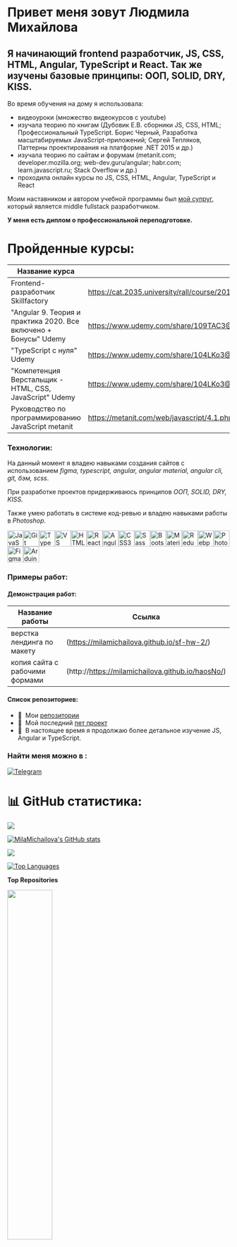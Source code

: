 Привет меня зовут Людмила Михайлова
===================================

Я начинающий frontend разработчик, JS, CSS, HTML, Angular, TypeScript и React.
Так же изучены базовые принципы: ООП, SOLID, DRY, KISS.
------------------------------------------------------------------------------

Во время обучения на дому я использовала:

- видеоуроки (множество видеокурсов с youtube)  
- изучала теорию по книгам  (Дубовик Е.В. сборники JS, CSS, HTML;  Профессиональный TypeScript. Борис Черный, Разработка масштабируемых JavaScript-приложений; Сергей Тепляков, Паттерны проектирования на платформе .NET 2015 и др.)  
- изучала теорию по сайтам и форумам   (metanit.com; developer.mozilla.org; web-dev.guru/angular; habr.com; learn.javascript.ru; Stack Overflow и др.)  
- проходила онлайн курсы по JS, CSS, HTML, Angular, TypeScript и React  

Моим наставником и автором учебной программы был [мой супруг](https://github.com/feeshka), который является middle fullstack разработчиком. 

**У меня есть диплом о профессиональной переподготовке.**

# Пройденные курсы:
| Название курса  | Ссылка |
| ------------- | ------------- |
| Frontend-разработчик Skillfactory | https://cat.2035.university/rall/course/20166/?_ga=2.169606881.1159068502.1714647785-1731132110.1713252190  |
| "Angular 9. Теория и практика 2020. Все включено + Бонусы" Udemy  | https://www.udemy.com/share/109TAC3@SNRHjQz0S7zBMuk-svrmvAcztU_jL06GI3P8oa5CxeIOvZvoOIh8Ac4lx9ZXIvqbBw==/  |
| "TypeScript с нуля" Udemy | https://www.udemy.com/share/104LKo3@8LJoD2CR4ROP2WAZ39i5E8iFbKg2KdBfc1Tn03DupC7VJnuGX1W3A6u9Vbh4Xrw4mQ==/  |
| "Компетенция Верстальщик - HTML, CSS, JavaScript"  Udemy | https://www.udemy.com/share/104LKo3@8LJoD2CR4ROP2WAZ39i5E8iFbKg2KdBfc1Tn03DupC7VJnuGX1W3A6u9Vbh4Xrw4mQ==/ |
| Руководство по программированию JavaScript  metanit | https://metanit.com/web/javascript/4.1.php |


### Технологии:
На данный момент я владею навыками создания сайтов с использованием *figma, typescript, angular, angular material, angular cli, git, бэм, scss*. 

При разработке проектов придерживаюсь принципов *ООП, SOLID, DRY, KISS*. 

Также умею работать в системе код-ревью и владею навыками работы в *Photoshop*. 

<p align="left">
<a href="https://developer.mozilla.org/en-US/docs/Web/JavaScript" target="_blank" rel="noreferrer"><img src="https://raw.githubusercontent.com/danielcranney/readme-generator/main/public/icons/skills/javascript-colored.svg" width="36" height="36" alt="JavaScript" /></a><a href="https://git-scm.com/" target="_blank" rel="noreferrer"><img src="https://raw.githubusercontent.com/danielcranney/readme-generator/main/public/icons/skills/git-colored.svg" width="36" height="36" alt="Git" /></a><a href="https://www.typescriptlang.org/" target="_blank" rel="noreferrer"><img src="https://raw.githubusercontent.com/danielcranney/readme-generator/main/public/icons/skills/typescript-colored.svg" width="36" height="36" alt="TypeScript" /></a><a href="https://code.visualstudio.com/" target="_blank" rel="noreferrer"><img src="https://raw.githubusercontent.com/danielcranney/readme-generator/main/public/icons/skills/visualstudiocode.svg" width="36" height="36" alt="VS Code" /></a><a href="https://developer.mozilla.org/en-US/docs/Glossary/HTML5" target="_blank" rel="noreferrer"><img src="https://raw.githubusercontent.com/danielcranney/readme-generator/main/public/icons/skills/html5-colored.svg" width="36" height="36" alt="HTML5" /></a><a href="https://reactjs.org/" target="_blank" rel="noreferrer"><img src="https://raw.githubusercontent.com/danielcranney/readme-generator/main/public/icons/skills/react-colored.svg" width="36" height="36" alt="React" /></a><a href="https://angular.io/" target="_blank" rel="noreferrer"><img src="https://raw.githubusercontent.com/danielcranney/readme-generator/main/public/icons/skills/angularjs-colored.svg" width="36" height="36" alt="Angular" /></a><a href="https://www.w3.org/TR/CSS/#css" target="_blank" rel="noreferrer"><img src="https://raw.githubusercontent.com/danielcranney/readme-generator/main/public/icons/skills/css3-colored.svg" width="36" height="36" alt="CSS3" /></a><a href="https://sass-lang.com/" target="_blank" rel="noreferrer"><img src="https://raw.githubusercontent.com/danielcranney/readme-generator/main/public/icons/skills/sass-colored.svg" width="36" height="36" alt="Sass" /></a><a href="https://getbootstrap.com/" target="_blank" rel="noreferrer"><img src="https://raw.githubusercontent.com/danielcranney/readme-generator/main/public/icons/skills/bootstrap-colored.svg" width="36" height="36" alt="Bootstrap" /></a><a href="https://mui.com/" target="_blank" rel="noreferrer"><img src="https://raw.githubusercontent.com/danielcranney/readme-generator/main/public/icons/skills/materialui-colored.svg" width="36" height="36" alt="Material UI" /></a><a href="https://redux.js.org/" target="_blank" rel="noreferrer"><img src="https://raw.githubusercontent.com/danielcranney/readme-generator/main/public/icons/skills/redux-colored.svg" width="36" height="36" alt="Redux" /></a><a href="https://webpack.js.org/" target="_blank" rel="noreferrer"><img src="https://raw.githubusercontent.com/danielcranney/readme-generator/main/public/icons/skills/webpack-colored.svg" width="36" height="36" alt="Webpack" /></a><a href="https://www.adobe.com/uk/products/photoshop.html" target="_blank" rel="noreferrer"><img src="https://raw.githubusercontent.com/danielcranney/readme-generator/main/public/icons/skills/photoshop-colored.svg" width="36" height="36" alt="Photoshop" /></a><a href="https://www.figma.com/" target="_blank" rel="noreferrer"><img src="https://raw.githubusercontent.com/danielcranney/readme-generator/main/public/icons/skills/figma-colored.svg" width="36" height="36" alt="Figma" /></a><a href="https://store.arduino.cc/?gclid=Cj0KCQjw2eilBhCCARIsAG0Pf8uueBifykWcsSS4LPESeGQfxGVKJYnzV7bz471XfknQJy_1VINVWM8aAkLtEALw_wcB" target="_blank" rel="noreferrer"><img src="https://raw.githubusercontent.com/danielcranney/readme-generator/main/public/icons/skills/arduino-colored.svg" width="36" height="36" alt="Arduino" /></a>
</p>

### Примеры работ:

#### Демонстрация работ:
| Название работы  | Ссылка |
| ------------- | ------------- |
|  верстка лендинга по макету  |  (https://milamichailova.github.io/sf-hw-2/) |
|  копия сайта с рабочими формами |  (http://https://milamichailova.github.io/haosNo/)  |

 #### Cписок репозиториев: 
 * 🚀  Мои [репозитории](http://github.com/MilaMichailova?tab=repositories)
 * 🚀  Мой последний [пет проект](http://https://milamichailova.github.io/haosNo/)
 * 🧠  В настоящее время я продолжаю более детальное изучение JS, Angular и TypeScript.


### Найти меня можно в :
[![Telegram](https://img.shields.io/badge/-telegram-red?color=white&logo=Telegram&logoColor=black)](https://t.me/Fumill)


# 📊 GitHub статистика:

<a href="https://www.github.com/MilaMichailova" target="_blank" rel="noreferrer"><img
src="https://img.shields.io/github/followers/MilaMichailova?logo=github&style=for-the-badge&color=0891b2&labelColor=1c1917" /></a>

<a href="http://www.github.com/MilaMichailova"><img src="https://github-readme-stats.vercel.app/api?username=MilaMichailova&show_icons=true&hide=&count_private=true&title_color=0891b2&text_color=ffffff&icon_color=0891b2&bg_color=1c1917&hide_border=true&show_icons=true" alt="MilaMichailova's GitHub stats" /></a>

<a href="http://www.github.com/MilaMichailova"><img src="https://github-readme-streak-stats.herokuapp.com/?user=MilaMichailova&stroke=ffffff&background=1c1917&ring=0891b2&fire=0891b2&currStreakNum=ffffff&currStreakLabel=0891b2&sideNums=ffffff&sideLabels=ffffff&dates=ffffff&hide_border=true" /></a>

<a href="https://github.com/MilaMichailova" align="left"><img src="https://github-readme-stats.vercel.app/api/top-langs/?username=MilaMichailova&langs_count=10&title_color=0891b2&text_color=ffffff&icon_color=0891b2&bg_color=1c1917&hide_border=true&locale=en&custom_title=Top%20%Languages" alt="Top Languages" /></a>

<b>Top Repositories</b>

<div width="100%" align="center"><a href="https://github.com/MilaMichailova/haosNo" align="left"><img align="left" width="45%" src="https://github-readme-stats.vercel.app/api/pin/?username=MilaMichailova&repo=haosNo&title_color=0891b2&text_color=ffffff&icon_color=0891b2&bg_color=1c1917&hide_border=true&locale=en" /></a></div><br /><br /><br /><br /><br /><br /><br />
